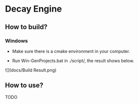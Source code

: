 # Decay Engine

## How to build?

### Windows

+ Make sure there is a cmake environment in your computer.

+ Run Win-GenProjects.bat in ./script/, the result shows below.

![](docs/Build Result.png)

## How to use?

TODO